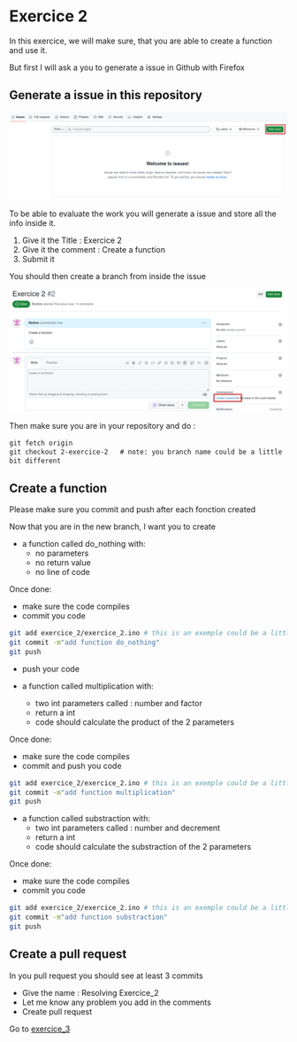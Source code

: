 # Exercice 2 

In this exercice, we will make sure, that you are able to create a function and use it.

But first I will ask a you to generate a issue in Github with Firefox

## Generate a issue in this repository

![Generate Issue](../exercice_1/img/1-create-issue.png)

To be able to evaluate the work you will generate a issue and store all the info inside it.

1. Give it the Title : Exercice 2
1. Give it the comment : Create a function
1. Submit it

You should then create a branch from inside the issue

![Create a Branch](img/1-create-branch.png)

Then make sure you are in your repository and do :
```
git fetch origin
git checkout 2-exercice-2   # note: you branch name could be a little bit different
```

## Create a function

Please make sure you commit and push after each fonction created

Now that you are in the new branch, I want you to create 
- a function called do_nothing with:
  - no parameters
  - no return value
  - no line of code

Once done: 
- make sure the code compiles
- commit you code 
```bash
git add exercice_2/exercice_2.ino # this is an exemple could be a little bit different
git commit -m"add function do_nothing"
git push
```
- push your code

- a function called multiplication with:
  - two int parameters called : number and factor
  - return a int
  - code should calculate the product of the 2 parameters

Once done: 
- make sure the code compiles
- commit and push you code 
```bash
git add exercice_2/exercice_2.ino # this is an exemple could be a little bit different
git commit -m"add function multiplication"
git push
```

- a function called substraction with:
  - two int parameters called : number and decrement
  - return a int
  - code should calculate the substraction of the 2 parameters

Once done: 
- make sure the code compiles
- commit you code 
```bash
git add exercice_2/exercice_2.ino # this is an exemple could be a little bit different
git commit -m"add function substraction"
git push
```

## Create a pull request

In you pull request you should see at least 3 commits

- Give the name : Resolving Exercice_2
- Let me know any problem you add in the comments
- Create pull request 

Go to [exercice_3](../exercice_3/README.md)